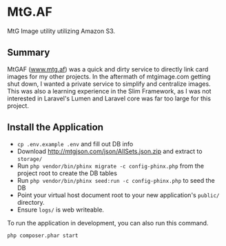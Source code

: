 # MtG.AF

MtG Image utility utilizing Amazon S3.

## Summary

MtGAF (www.mtg.af) was a quick and dirty service to directly link card images for my other projects. In the aftermath of mtgimage.com getting shut down, I wanted a private service to simplify and centralize images. This was also a learning experience in the Slim Framework, as I was not interested in Laravel's Lumen and Laravel core was far too large for this project.

## Install the Application

* `cp .env.example .env` and fill out DB info
* Download <http://mtgjson.com/json/AllSets.json.zip> and extract to `storage/`
* Run `php vendor/bin/phinx migrate -c config-phinx.php` from the project root to create the DB tables
* Run `php vendor/bin/phinx seed:run -c config-phinx.php` to seed the DB
* Point your virtual host document root to your new application's `public/` directory.
* Ensure `logs/` is web writeable.

To run the application in development, you can also run this command. 

	php composer.phar start
